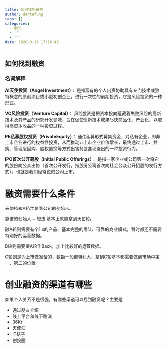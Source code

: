 ```yaml
---
title: 如何找到融资
author: dantefung
tags: []
categories:
  - 创业
  - ''
  - ''
date: 2020-8-19 17:16:43
---
```

## 如何找到融资

### 名词解释
**AI天使投资（Angel Investment）**： 是指富有的个人出资协助具有专门技术或独特概念的原创项目或小型初创企业，进行一次性的前期投资，它是风险投资的一种形式。

**VC风险投资（Venture Capital）**： 风险投资是把资本投向蕴藏着失败风险的高新技术及其产品的研究开发领域，旨在促使高新技术成果尽快商品化、产业化，以取得高资本收益的一种投资过程。

**PE私募股权投资（PrivateEquity）**： 通过私募形式募集资金，对私有企业，即非上市企业进行的权益性投资，从而推动非上市企业价值增长，最终通过上市、并购、管理层回购、股权置换等方式出售持股套现退出的一种投资行为。

**IPO首次公开募股（Initial Public Offerings）**： 是指一家企业或公司第一次将它的股份向公众出售（首次公开发行，指股份公司首次向社会公众公开招股的发行方式）。也就是我们经常说的公司上市。

# 融资需要什么条件

天使轮和A轮主要看公司的创始人。

靠谱的创始人 + 想法 基本上就能拿到天使轮。

融A轮则需要有个1.x的产品、基本完整的团队、可靠的商业模式，暂时都还不需要特别好的运营数据。

B轮则需要做A轮作Back，加上比较好的运营数据。

C轮则是为上市做准备的，数额一般都特别大，拿到C轮基本都需要做到市场中第一、第二的位置。

# 创业融资的渠道有哪些

如果个人关系不是很强，有哪些渠道可以找到融资呢？主要是
- 通过朋友介绍
- 线上平台和线下路演
- 36Kr
- 天使汇
- IT桔子
- 创投圈
